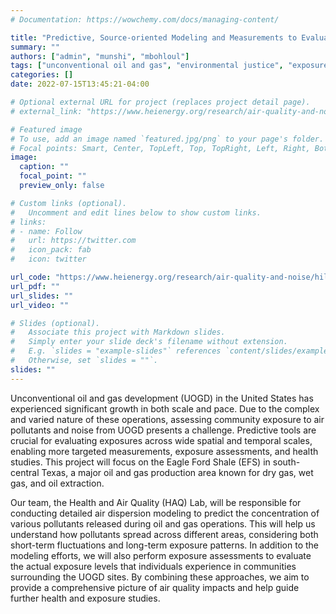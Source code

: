 ```yaml
---
# Documentation: https://wowchemy.com/docs/managing-content/

title: "Predictive, Source-oriented Modeling and Measurements to Evaluate Community Exposures to Air Pollutants and Noise from Unconventional Oil and Gas Development"
summary: ""
authors: ["admin", "munshi", "mbohloul"]
tags: ["unconventional oil and gas", "environmental justice", "exposure modeling", "air quality modeling"]
categories: []
date: 2022-07-15T13:45:21-04:00

# Optional external URL for project (replaces project detail page).
# external_link: "https://www.heienergy.org/research/air-quality-and-noise/hildebrandt-ruiz"

# Featured image
# To use, add an image named `featured.jpg/png` to your page's folder.
# Focal points: Smart, Center, TopLeft, Top, TopRight, Left, Right, BottomLeft, Bottom, BottomRight.
image:
  caption: ""
  focal_point: ""
  preview_only: false

# Custom links (optional).
#   Uncomment and edit lines below to show custom links.
# links:
# - name: Follow
#   url: https://twitter.com
#   icon_pack: fab
#   icon: twitter

url_code: "https://www.heienergy.org/research/air-quality-and-noise/hildebrandt-ruiz"
url_pdf: ""
url_slides: ""
url_video: ""

# Slides (optional).
#   Associate this project with Markdown slides.
#   Simply enter your slide deck's filename without extension.
#   E.g. `slides = "example-slides"` references `content/slides/example-slides.md`.
#   Otherwise, set `slides = ""`.
slides: ""
---
```

Unconventional oil and gas development (UOGD) in the United States has experienced significant growth in both scale and pace. Due to the complex and varied nature of these operations, assessing community exposure to air pollutants and noise from UOGD presents a challenge. Predictive tools are crucial for evaluating exposures across wide spatial and temporal scales, enabling more targeted measurements, exposure assessments, and health studies. This project will focus on the Eagle Ford Shale (EFS) in south-central Texas, a major oil and gas production area known for dry gas, wet gas, and oil extraction.

Our team, the Health and Air Quality (HAQ) Lab, will be responsible for conducting detailed air dispersion modeling to predict the concentration of various pollutants released during oil and gas operations. This will help us understand how pollutants spread across different areas, considering both short-term fluctuations and long-term exposure patterns. In addition to the modeling efforts, we will also perform exposure assessments to evaluate the actual exposure levels that individuals experience in communities surrounding the UOGD sites. By combining these approaches, we aim to provide a comprehensive picture of air quality impacts and help guide further health and exposure studies.
